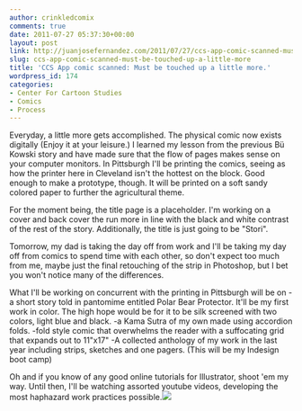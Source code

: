 ```yaml
---
author: crinkledcomix
comments: true
date: 2011-07-27 05:37:30+00:00
layout: post
link: http://juanjosefernandez.com/2011/07/27/ccs-app-comic-scanned-must-be-touched-up-a-little-more/
slug: ccs-app-comic-scanned-must-be-touched-up-a-little-more
title: 'CCS App comic scanned: Must be touched up a little more.'
wordpress_id: 174
categories:
- Center For Cartoon Studies
- Comics
- Process
---
```


Everyday, a little more gets accomplished. The physical comic now exists digitally (Enjoy it at your leisure.) I learned my lesson from the previous Bü Kowski story and have made sure that the flow of pages makes sense on your computer monitors. In Pittsburgh I'll be printing the comics, seeing as how the printer here in Cleveland isn't the hottest on the block. Good enough to make a prototype, though. It will be printed on a soft sandy colored paper to further the agricultural theme.

For the moment being, the title page is a placeholder. I'm working on a cover and back cover the run more in line with the black and white contrast of the rest of the story. Additionally, the title is just going to be "Stori".

Tomorrow, my dad is taking the day off from work and I'll be taking my day off from comics to spend time with each other, so don't expect too much from me, maybe just the final retouching of the strip in Photoshop, but I bet you won't notice many of the differences.

What I'll be working on concurrent with the printing in Pittsburgh will be on
-a short story told in pantomime entitled Polar Bear Protector. It'll be my first work in color. The high hope would be for it to be silk screened with two colors, light blue and black.
-a Kama Sutra of my own made using accordion folds.
-fold style comic that overwhelms the reader with a suffocating grid that expands out to 11"x17"
-A collected anthology of my work in the last year including strips, sketches and one pagers. (This will be my Indesign boot camp)

Oh and if you know of any good online tutorials for Illustrator, shoot 'em my way. Until then, I'll be watching assorted youtube videos, developing the most haphazard work practices possible.[![](http://fernandezjuanjose.files.wordpress.com/2011/07/long-comic-for-web-2.jpg)](http://fernandezjuanjose.files.wordpress.com/2011/07/long-comic-for-web-2.jpg)
